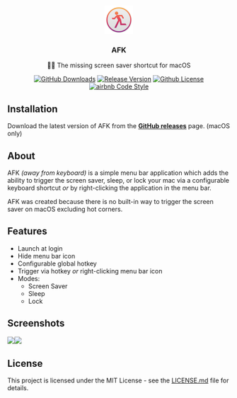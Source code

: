 <p align="center">
    <img src="./screenshots/icon@2x.png" height="64">
    <h3 align="center">AFK</h3>
    <p align="center">🏃‍♂️ The missing screen saver shortcut for macOS<p>
    <p align="center">
      <a href="https://github.com/jamieweavis/afk/releases"><img src="https://img.shields.io/github/downloads/jamieweavis/afk/total.svg" alt="GitHub Downloads"></a>
      <a href="https://github.com/jamieweavis/afk/releases"><img src="https://img.shields.io/github/release/jamieweavis/afk.svg" alt="Release Version"></a>
      <a href="https://github.com/jamieweavis/afk/blob/master/LICENSE.md"><img src="https://img.shields.io/badge/license-MIT-blue.svg" alt="Github License"></a>
      <a href="https://github.com/airbnb/javascript"><img src="https://img.shields.io/badge/codestyle-airbnb-fd5c63.svg" alt="airbnb Code Style"></a>
    </p>
</p>

## Installation

Download the latest version of AFK from the **[GitHub releases](https://github.com/jamieweavis/afk/releases)** page. (macOS only)

## About

AFK *(away from keyboard)* is a simple menu bar application which adds the ability to trigger the screen saver, sleep, or lock your mac via a configurable keyboard shortcut *or* by right-clicking the application in the menu bar.

AFK was created because there is no built-in way to trigger the screen saver on macOS excluding hot corners.

## Features

* Launch at login
* Hide menu bar icon
* Configurable global hotkey
* Trigger via hotkey *or* right-clicking menu bar icon
* Modes:
  * Screen Saver
  * Sleep
  * Lock

## Screenshots

<img src="https://github.com/jamieweavis/afk/raw/master/screenshots/menubar.png" width="380"><img src="https://github.com/jamieweavis/afk/raw/master/screenshots/preferences.png" width="380">

## License

This project is licensed under the MIT License - see the [LICENSE.md](LICENSE.md) file for details.
